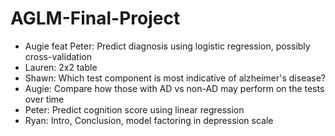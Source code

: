 # AGLM-Final-Project
* Augie feat Peter: Predict diagnosis using logistic regression, possibly cross-validation
* Lauren: 2x2 table
* Shawn: Which test component is most indicative of alzheimer's disease?
* Augie: Compare how those with AD vs non-AD may perform on the tests over time
* Peter: Predict cognition score using linear regression
* Ryan: Intro, Conclusion, model factoring in depression scale
